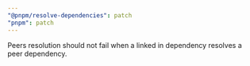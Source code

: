 ```yaml
---
"@pnpm/resolve-dependencies": patch
"pnpm": patch
---
```


Peers resolution should not fail when a linked in dependency resolves a peer dependency.
